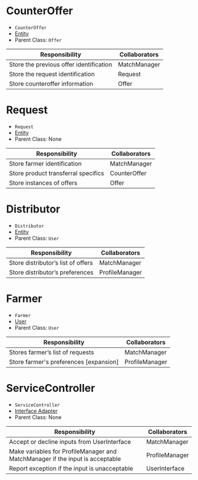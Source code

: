 # CounterOffer

- `CounterOffer`
- <u>Entity</u>
- Parent Class: `Offer`

| Responsibility                          | Collaborators |
|-----------------------------------------|---------------|
| Store the previous offer identification | MatchManager  |
| Store the request identification        | Request       |
| Store counteroffer information          | Offer         |


# Request

- `Request`
- <u>Entity</u>
- Parent Class: None

| Responsibility                      | Collaborators |
|-------------------------------------|---------------|
| Store farmer identification         | MatchManager  |
| Store product transferral specifics | CounterOffer  |
| Store instances of offers           | Offer         |


# Distributor

- `Distributor`
- <u>Entity</u>
- Parent Class: `User`

| Responsibility                     | Collaborators  |
|------------------------------------|----------------|
| Store distributor’s list of offers | MatchManager   |
| Store distributor’s preferences    | ProfileManager |


# Farmer

- `Farmer`
- <u>User</u>
- Parent Class: `User`

| Responsibility                         | Collaborators  |
|----------------------------------------|----------------|
| Stores farmer’s list of requests       | MatchManager   |
| Store farmer's preferences [expansion] | ProfileManager |


# ServiceController

- `ServiceController`
- <u>Interface Adapter</u>
- Parent Class: None
 
| Responsibility                                                                | Collaborators  |
|-------------------------------------------------------------------------------|----------------|
| Accept or decline inputs from UserInterface                                   | MatchManager   |
| Make variables for ProfileManager and MatchManager if the input is acceptable | ProfileManager |
| Report exception if the input is unacceptable                                 | UserInterface  |
